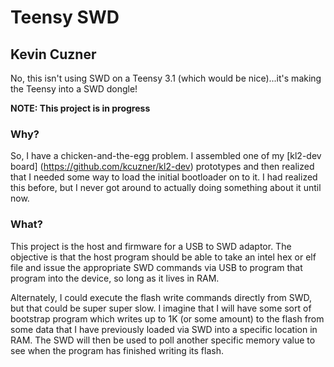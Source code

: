 # Teensy SWD
## Kevin Cuzner

No, this isn't using SWD on a Teensy 3.1 (which would be nice)...it's making
the Teensy into a SWD dongle!

**NOTE: This project is in progress**

### Why?

So, I have a chicken-and-the-egg problem. I assembled one of my [kl2-dev board]
(https://github.com/kcuzner/kl2-dev) prototypes and then realized that I needed
some way to load the initial bootloader on to it. I had realized this before,
but I never got around to actually doing something about it until now.

### What?

This project is the host and firmware for a USB to SWD adaptor. The objective
is that the host program should be able to take an intel hex or elf file and
issue the appropriate SWD commands via USB to program that program into the
device, so long as it lives in RAM.

Alternately, I could execute the flash write commands directly from SWD, but
that could be super super slow. I imagine that I will have some sort of
bootstrap program which writes up to 1K (or some amount) to the flash from some
data that I have previously loaded via SWD into a specific location in RAM.
The SWD will then be used to poll another specific memory value to see when the
program has finished writing its flash.

